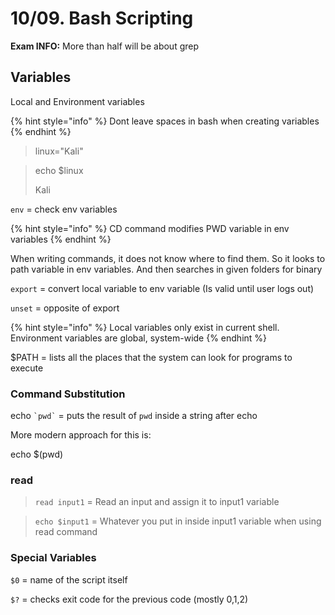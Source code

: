 # 10/09. Bash Scripting

**Exam INFO:** More than half will be about grep

## Variables

Local and Environment variables

{% hint style="info" %}
Dont leave spaces in bash when creating variables
{% endhint %}

> linux="Kali"

> echo $linux
>
> Kali

`env` = check env variables

{% hint style="info" %}
CD command modifies PWD variable in env variables
{% endhint %}

When writing commands, it does not know where to find them. So it looks to path variable in env variables. And then searches in given folders for binary

`export` = convert local variable to env variable (Is valid until user logs out)

`unset` = opposite of export

{% hint style="info" %}
Local variables only exist in current shell. Environment variables are global, system-wide
{% endhint %}

$PATH = lists all the places that the system can look for programs to execute

### Command Substitution

echo `` `pwd` `` = puts the result of `pwd` inside a string after echo

More modern approach for this is:

echo $(pwd)

### read

> `read input1` = Read an input and assign it to input1 variable

> `echo $input1` = Whatever you put in inside input1 variable when using read command

### Special Variables

`$0` = name of the script itself

`$?` = checks exit code for the previous code (mostly 0,1,2)

